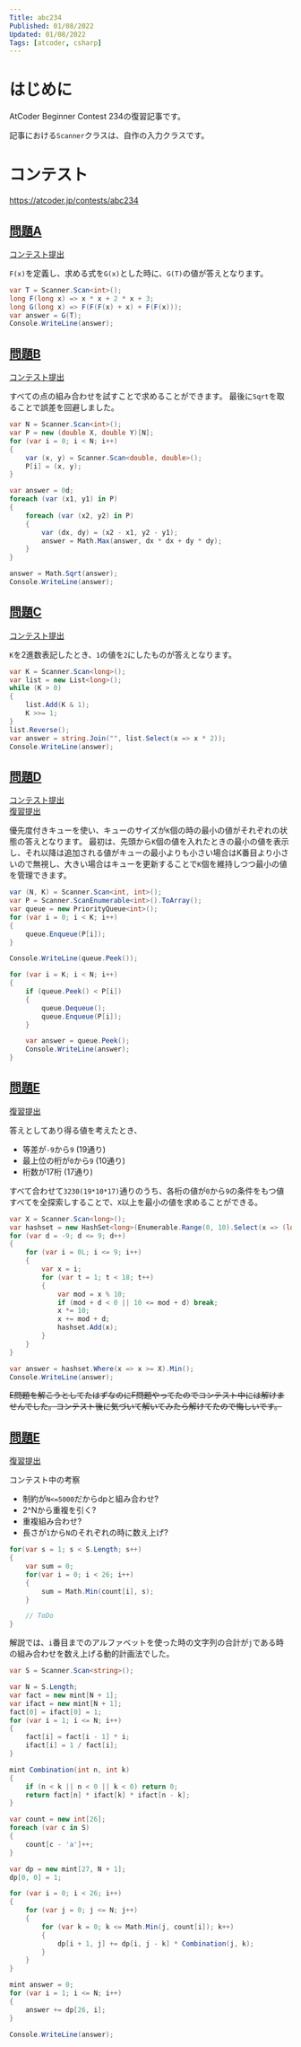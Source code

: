 ```yaml
---
Title: abc234
Published: 01/08/2022
Updated: 01/08/2022
Tags: [atcoder, csharp]
---
```


# はじめに

AtCoder Beginner Contest 234の復習記事です。

記事における`Scanner`クラスは、自作の入力クラスです。

# コンテスト

https://atcoder.jp/contests/abc234

## [問題A](https://atcoder.jp/contests/abc234/tasks/abc234_a)

[コンテスト提出](https://atcoder.jp/contests/abc234/submissions/28380748)

`F(x)`を定義し、求める式を`G(x)`とした時に、`G(T)`の値が答えとなります。

```csharp
var T = Scanner.Scan<int>();
long F(long x) => x * x + 2 * x + 3;
long G(long x) => F(F(F(x) + x) + F(F(x)));
var answer = G(T);
Console.WriteLine(answer);
```

## [問題B](https://atcoder.jp/contests/abc234/tasks/abc234_b)

[コンテスト提出](https://atcoder.jp/contests/abc234/submissions/28384115)

すべての点の組み合わせを試すことで求めることができます。
最後に`Sqrt`を取ることで誤差を回避しました。

```csharp
var N = Scanner.Scan<int>();
var P = new (double X, double Y)[N];
for (var i = 0; i < N; i++)
{
    var (x, y) = Scanner.Scan<double, double>();
    P[i] = (x, y);
}

var answer = 0d;
foreach (var (x1, y1) in P)
{
    foreach (var (x2, y2) in P)
    {
        var (dx, dy) = (x2 - x1, y2 - y1);
        answer = Math.Max(answer, dx * dx + dy * dy);
    }
}

answer = Math.Sqrt(answer);
Console.WriteLine(answer);
```

## [問題C](https://atcoder.jp/contests/abc234/tasks/abc234_c)

[コンテスト提出](https://atcoder.jp/contests/abc234/submissions/28387201)

`K`を2進数表記したとき、`1`の値を`2`にしたものが答えとなります。

```csharp
var K = Scanner.Scan<long>();
var list = new List<long>();
while (K > 0)
{
    list.Add(K & 1);
    K >>= 1;
}
list.Reverse();
var answer = string.Join("", list.Select(x => x * 2));
Console.WriteLine(answer);
```

## [問題D](https://atcoder.jp/contests/abc234/tasks/abc234_d)

[コンテスト提出](https://atcoder.jp/contests/abc234/submissions/28404691)  
[復習提出](https://atcoder.jp/contests/abc234/submissions/28418529)

優先度付きキューを使い、キューのサイズが`K`個の時の最小の値がそれぞれの状態の答えとなります。
最初は、先頭から`K`個の値を入れたときの最小の値を表示し、それ以降は追加される値がキューの最小よりも小さい場合はK番目より小さいので無視し、大きい場合はキューを更新することで`K`個を維持しつつ最小の値を管理できます。

```csharp
var (N, K) = Scanner.Scan<int, int>();
var P = Scanner.ScanEnumerable<int>().ToArray();
var queue = new PriorityQueue<int>();
for (var i = 0; i < K; i++)
{
    queue.Enqueue(P[i]);
}

Console.WriteLine(queue.Peek());

for (var i = K; i < N; i++)
{
    if (queue.Peek() < P[i])
    {
        queue.Dequeue();
        queue.Enqueue(P[i]);
    }

    var answer = queue.Peek();
    Console.WriteLine(answer);
}
```

## [問題E](https://atcoder.jp/contests/abc234/tasks/abc234_e)

[復習提出](https://atcoder.jp/contests/abc234/submissions/284197124)

答えとしてあり得る値を考えたとき、

- 等差が`-9`から`9` (19通り)
- 最上位の桁が`0`から`9` (10通り)
- 桁数が17桁 (17通り)

すべて合わせて`3230(19*10*17)`通りのうち、各桁の値が`0`から`9`の条件をもつ値すべてを全探索しすることで、`X`以上を最小の値を求めることができる。

```csharp
var X = Scanner.Scan<long>();
var hashset = new HashSet<long>(Enumerable.Range(0, 10).Select(x => (long)x));
for (var d = -9; d <= 9; d++)
{
    for (var i = 0L; i <= 9; i++)
    {
        var x = i;
        for (var t = 1; t < 18; t++)
        {
            var mod = x % 10;
            if (mod + d < 0 || 10 <= mod + d) break;
            x *= 10;
            x += mod + d;
            hashset.Add(x);
        }
    }
}

var answer = hashset.Where(x => x >= X).Min();
Console.WriteLine(answer);
```

~~E問題を解こうとしてたはずなのにF問題やってたのでコンテスト中には解けませんでした。コンテスト後に気づいて解いてみたら解けてたので悔しいです。~~

## [問題E](https://atcoder.jp/contests/abc234/tasks/abc234_f)

[復習提出](https://atcoder.jp/contests/abc234/submissions/28417399)

コンテスト中の考察

- 制約が`N<=5000`だからdpと組み合わせ?
- 2^Nから重複を引く?
- 重複組み合わせ?
- 長さが`1`から`N`のそれぞれの時に数え上げ?

```csharp
for(var s = 1; s < S.Length; s++)
{
    var sum = 0;
    for(var i = 0; i < 26; i++)
    {
        sum = Math.Min(count[i], s);
    }

    // ToDo
}
```

解説では、`i`番目までのアルファベットを使った時の文字列の合計が`j`である時の組み合わせを数え上げる動的計画法でした。

```csharp
var S = Scanner.Scan<string>();

var N = S.Length;
var fact = new mint[N + 1];
var ifact = new mint[N + 1];
fact[0] = ifact[0] = 1;
for (var i = 1; i <= N; i++)
{
    fact[i] = fact[i - 1] * i;
    ifact[i] = 1 / fact[i];
}

mint Combination(int n, int k)
{
    if (n < k || n < 0 || k < 0) return 0;
    return fact[n] * ifact[k] * ifact[n - k];
}

var count = new int[26];
foreach (var c in S)
{
    count[c - 'a']++;
}

var dp = new mint[27, N + 1];
dp[0, 0] = 1;

for (var i = 0; i < 26; i++)
{
    for (var j = 0; j <= N; j++)
    {
        for (var k = 0; k <= Math.Min(j, count[i]); k++)
        {
            dp[i + 1, j] += dp[i, j - k] * Combination(j, k);
        }
    }
}

mint answer = 0;
for (var i = 1; i <= N; i++)
{
    answer += dp[26, i];
}

Console.WriteLine(answer);
```
